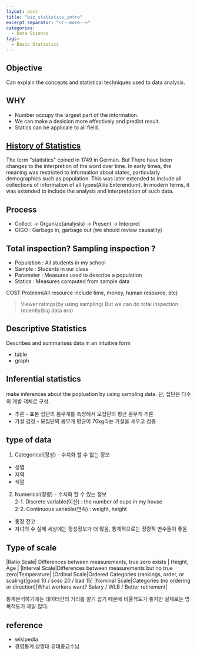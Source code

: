 ```yaml
---
layout: post
title: "biz_statistics_intro"
excerpt_separator: "<!--more-->"
categories:
  - Data Science
tags:
  - Basic Statistics
---
```


## Objective
Can explain the concepts and statistical techniques used to data analysis.

<!--more-->

## WHY
* Number occupy the largest part of the information.
* We can make a desicion more effectively and predict result.
* Statics can be applicale to all field.

<!--more-->

## [History of Statistics](https://en.wikipedia.org/wiki/History_of_statistics)
The term "statistics" coined in 1749 in German. But There have been changes to the interpretion of the word over time. In early times, the meaning was restricted to information about states, particularly demographics such as population. This was later extended to include all collections of information of all types(Aliis Exterendum). In modern terms, it was extended to include the analysis and interpretation of such data. 

<!--more-->

## Process
* Collect -> Organize(analysis) -> Present -> Interpret
* GIGO : Garbage in, garbage out (we should review causality)

<!--more-->

## Total inspection? Sampling inspection ?

* Population : All students in my school
* Sample : Students in our class
* Parameter : Measures used to describe a population
* Statics : Measures computed from sample data

COST Problem(All resource include time, money, human resource, etc)

> Viewer ratings(by using sampling)
> But we can do total inspection recently(big data era)

<!--more-->

## Descriptive Statistics

Describes and summarises data in an intuitive form
* table
* graph

<!--more-->

## Inferential statistics

make inferences about the popluation by using sampling data. 단, 집단은 다수의 개별 객체로 구성.

* 추론 - 표본 집단의 몸무게를 측정해서 모집단의 평균 몸무게 추론
* 가설 검정 - 모집단의 몸무게 평균이 70kg라는 가설을 세우고 검증

<!--more-->

## type of data

1. Categorical(정성) - 수치화 할 수 없는 정보
* 성별
* 지역
* 색깔

2. Numerical(정량) - 수치화 할 수 있는 정보  
  2-1. Discrete variable(이산) : the number of cups in my house  
  2-2. Continuous variable(연속) : weight, height
* 통장 잔고
* 자녀의 수
실제 세상에는 정성정보가 더 많음, 통계적으로는 정량적 변수들이 좋음

<!--more-->

## Type of scale

|Ratio Scale| Differences between measurements, true zero exists | Height, Age | 
|Interval Scale|Differences between measurements but no true zero|Temperature|
|Ordinal Scale|Ordered Categories (rankings, order, or scaling)|good 10 / soso 20 / bad 15|
|Nominal Scale|Categories (no ordering or direction)|What workers want? Salary / WLB / Better retirement|

통계분석하기에는 데이터간의 거리를 알기 쉽기 때문에 비율척도가 좋지만 실제로는 명목척도가 제일 많다.



<!--more-->



## reference
* wikipedia
* 경영통계 상명대 유태종교수님

